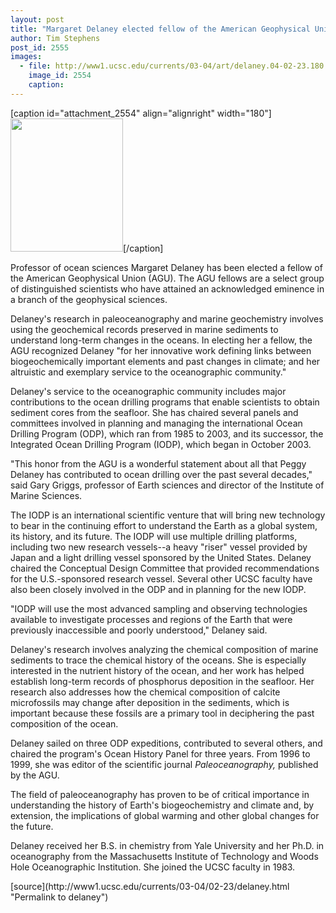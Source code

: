 ```yaml
---
layout: post
title: "Margaret Delaney elected fellow of the American Geophysical Union"
author: Tim Stephens
post_id: 2555
images:
  - file: http://www1.ucsc.edu/currents/03-04/art/delaney.04-02-23.180.jpg
    image_id: 2554
    caption: 
---
```


[caption id="attachment_2554" align="alignright" width="180"]<a href="http://localhost/mysite/wp-content/uploads/2004/02/delaney.04-02-23.180.jpg"><img class="size-full wp-image-2554" src="http://localhost/mysite/wp-content/uploads/2004/02/delaney.04-02-23.180.jpg" alt="" width="180" height="213" /></a>[/caption]
<p>
  Professor of ocean sciences Margaret Delaney has been elected a fellow of the American Geophysical Union (AGU). The AGU fellows are a select group of distinguished scientists who have attained an acknowledged eminence in a branch of the geophysical sciences.
</p>
<p>
  Delaney's research in paleoceanography and marine geochemistry involves using the geochemical records preserved in marine sediments to understand long-term changes in the oceans. In electing her a fellow, the AGU recognized Delaney "for her innovative work defining links between biogeochemically important elements and past changes in climate; and her altruistic and exemplary service to the oceanographic community."<br>
</p>
<p>
  Delaney's service to the oceanographic community includes major contributions to the ocean drilling programs that enable scientists to obtain sediment cores from the seafloor. She has chaired several panels and committees involved in planning and managing the international Ocean Drilling Program (ODP), which ran from 1985 to 2003, and its successor, the Integrated Ocean Drilling Program (IODP), which began in October 2003.<br>
</p>
<p>
  "This honor from the AGU is a wonderful statement about all that Peggy Delaney has contributed to ocean drilling over the past several decades," said Gary Griggs, professor of Earth sciences and director of the Institute of Marine Sciences.<br>
</p>
<p>
  The IODP is an international scientific venture that will bring new technology to bear in the continuing effort to understand the Earth as a global system, its history, and its future. The IODP will use multiple drilling platforms, including two new research vessels--a heavy "riser" vessel provided by Japan and a light drilling vessel sponsored by the United States. Delaney chaired the Conceptual Design Committee that provided recommendations for the U.S.-sponsored research vessel. Several other UCSC faculty have also been closely involved in the ODP and in planning for the new IODP.<br>
</p>
<p>
  "IODP will use the most advanced sampling and observing technologies available to investigate processes and regions of the Earth that were previously inaccessible and poorly understood," Delaney said.<br>
</p>
<p>
  Delaney's research involves analyzing the chemical composition of marine sediments to trace the chemical history of the oceans. She is especially interested in the nutrient history of the ocean, and her work has helped establish long-term records of phosphorus deposition in the seafloor. Her research also addresses how the chemical composition of calcite microfossils may change after deposition in the sediments, which is important because these fossils are a primary tool in deciphering the past composition of the ocean.<br>
</p>
<p>
  Delaney sailed on three ODP expeditions, contributed to several others, and chaired the program's Ocean History Panel for three years. From 1996 to 1999, she was editor of the scientific journal <i>Paleoceanography,</i> published by the AGU.
</p>
<p>
  The field of paleoceanography has proven to be of critical importance in understanding the history of Earth's biogeochemistry and climate and, by extension, the implications of global warming and other global changes for the future.<br>
</p>
<p>
  Delaney received her B.S. in chemistry from Yale University and her Ph.D. in oceanography from the Massachusetts Institute of Technology and Woods Hole Oceanographic Institution. She joined the UCSC faculty in 1983.<br>
</p>
[source](http://www1.ucsc.edu/currents/03-04/02-23/delaney.html "Permalink to delaney")
